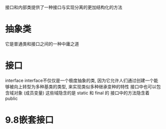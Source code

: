 接口和内部类提供了一种接口与实现分离的更加结构化的方法

# 抽象类

它是普通类和接口之间的一种中庸之道

# 接口

interface
interface不仅仅是一个极度抽象的类,
因为它允许人们通过创建一个能够被向上转型为多种基类的类型, 来实现类似多种继承变种的特性
接口中也可以包含域对象 (成员变量) 这些域隐含的是 static 和 final 的
接口中的方法隐含着 public

# 9.8嵌套接口


